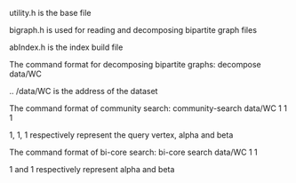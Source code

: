 utility.h is the base file

bigraph.h is used for reading and decomposing bipartite graph files

abIndex.h is the index build file

The command format for decomposing bipartite graphs: decompose data/WC

.. /data/WC is the address of the dataset

The command format of community search: community-search data/WC 1 1 1

1, 1, 1 respectively represent the query vertex, alpha and beta

The command format of bi-core search: bi-core search data/WC 1 1

1 and 1 respectively represent alpha and beta
